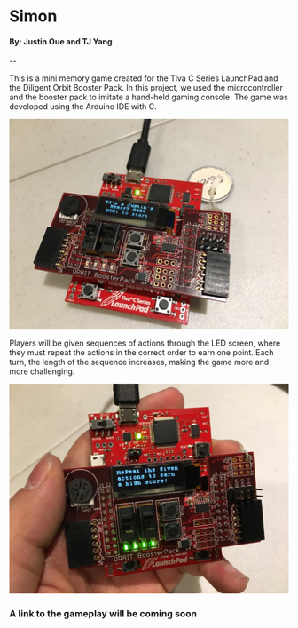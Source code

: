 # Simon 
#### By: Justin Oue and TJ Yang
--

This is a mini memory game created for the Tiva C Series LaunchPad and the Diligent Orbit Booster Pack. 
In this project, we used the microcontroller and the booster pack to imitate a hand-held gaming console.
The game was developed using the Arduino IDE with C. 


![alt text](https://github.com/jkcoue/Simon/blob/master/screenshots/title.JPG "Instructions")

Players will be given sequences of actions through the LED screen, where they must repeat the actions in the correct order to earn one point. Each turn, the length of the sequence increases, making the game more and more challenging.  

![alt text](https://github.com/jkcoue/Simon/blob/master/screenshots/instruction.JPG "Instructions")

### A link to the gameplay will be coming soon
